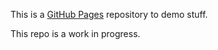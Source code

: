 This is a [GitHub Pages](https://pages.github.com/) repository to demo stuff.

This repo is a work in progress.